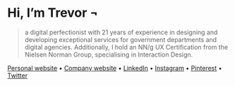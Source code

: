 # Hi, I’m Trevor ¬

> a digital perfectionist with 21 years of experience in designing and developing exceptional services for government departments and digital agencies. Additionally, I hold an NN/g UX Certification from the Nielsen Norman Group, specialising in Interaction Design.

[Personal website](https://trevorsaint.uk) • [Company website](https://infigomedia.uk) • [LinkedIn](https://www.linkedin.com/in/trevorsaint) • [Instagram](https://www.instagram.com/trevorsaint) • [Pinterest](https://www.pinterest.co.uk/trevorsaint) • [Twitter](https://twitter.com/trevorsaint)
